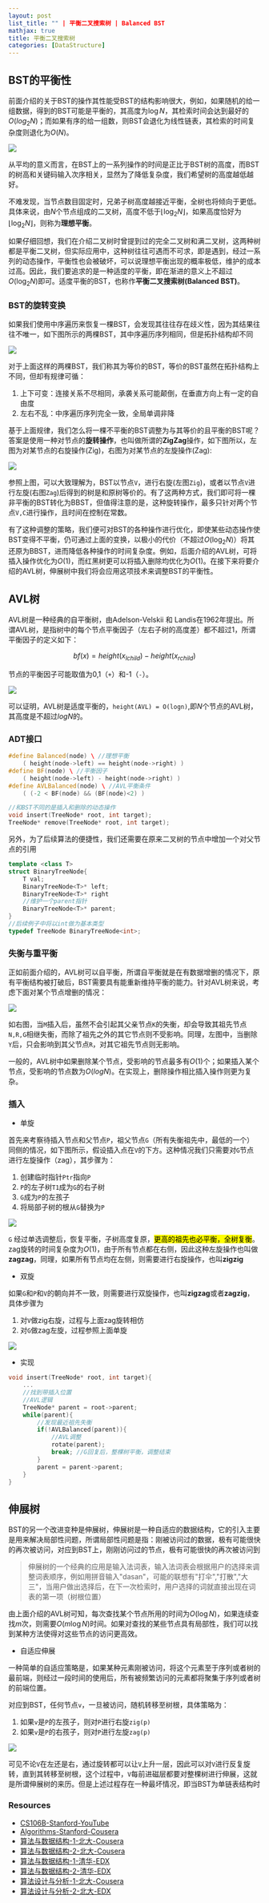 ```yaml
---
layout: post
list_title: "" | 平衡二叉搜索树 | Balanced BST
mathjax: true
title: 平衡二叉搜索树
categories: [DataStructure]
---
```


## BST的平衡性

前面介绍的关于BST的操作其性能受BST的结构影响很大，例如，如果随机的给一组数据，得到的BST可能是平衡的，其高度为$\log{N}$，其检索时间会达到最好的$O(log_2{N})$；而如果有序的给一组数，则BST会退化为线性链表，其检索的时间复杂度则退化为$O(N)$。

<img src="{{site.baseurl}}/assets/images/2008/07/tree-14.jpg" style="margin-left:auto; margin-right:auto;display:block">

从平均的意义而言，在BST上的一系列操作的时间是正比于BST树的高度，而BST的树高和关键码输入次序相关，显然为了降低复杂度，我们希望树的高度越低越好。

不难发现，当节点数目固定时，兄弟子树高度越接近平衡，全树也将倾向于更低。具体来说，由$N$个节点组成的二叉树，高度不低于$\lfloor \log_2{N} \rfloor$，如果高度恰好为$\lfloor \log_2{N} \rfloor$，则称为**理想平衡**。

如果仔细回想，我们在介绍二叉树时曾提到过的完全二叉树和满二叉树，这两种树都是平衡二叉树，但实际应用中，这种树往往可遇而不可求，即是遇到，经过一系列的动态操作，平衡性也会被破坏，可以说理想平衡出现的概率极低，维护的成本过高。因此，我们要追求的是一种适度的平衡，即在渐进的意义上不超过$O(\log_2{N})$即可。适度平衡的BST，也称作**平衡二叉搜索树(Balanced BST)**。

### BST的旋转变换

如果我们使用中序遍历来恢复一棵BST，会发现其往往存在歧义性，因为其结果往往不唯一，如下图所示的两棵BST，其中序遍历序列相同，但是拓扑结构却不同

<img src="{{site.baseurl}}/assets/images/2008/07/tree-12.jpg" style="margin-left:auto; margin-right:auto;display:block">

对于上面这样的两棵BST，我们称其为等价的BST，等价的BST虽然在拓扑结构上不同，但却有规律可循：

1. 上下可变：连接关系不尽相同，承袭关系可能颠倒，在垂直方向上有一定的自由度
2. 左右不乱：中序遍历序列完全一致，全局单调非降

基于上面规律，我们怎么将一棵不平衡的BST调整为与其等价的且平衡的BST呢？答案是使用一种对节点的**旋转操作**，也叫做所谓的**ZigZag**操作，如下图所以，左图为对某节点的右旋操作(Zig)，右图为对某节点的左旋操作(Zag):

<img src="{{site.baseurl}}/assets/images/2008/07/tree-13.jpg" style="margin-left:auto; margin-right:auto;display:block">

参照上图，可以大致理解为，BST以节点`V`，进行右旋(左图`Zig`)，或者以节点`V`进行左旋(右图`Zag`)后得到的树是和原树等价的。有了这两种方式，我们即可将一棵非平衡的BST转化为BBST，但值得注意的是，这种旋转操作，最多只针对两个节点`V,C`进行操作，且时间在控制在常数。

有了这种调整的策略，我们便可对BST的各种操作进行优化，即使某些动态操作使BST变得不平衡，仍可通过上面的变换，以极小的代价（不超过$O(\log_2{N})$）将其还原为BBST，进而降低各种操作的时间复杂度。例如，后面介绍的AVL树，可将插入操作优化为$O(1)$，而红黑树更可以将插入删除均优化为$O(1)$。在接下来将要介绍的AVL树，伸展树中我们将会应用这项技术来调整BST的平衡性。

## AVL树

AVL树是一种经典的自平衡树，由Adelson-Velskii 和 Landis在1962年提出。所谓AVL树，是指树中的每个节点平衡因子（左右子树的高度差）都不超过1，所谓平衡因子的定义如下：

$$
bf(x) = height(x_{lchild}) - height(x_{rchild})
$$

节点的平衡因子可能取值为0,1（`+`）和-1（`-`）。

<img src="{{site.baseurl}}/assets/images/2008/07/tree-15.jpg" style="margin-left:auto; margin-right:auto;display:block">

可以证明，AVL树是适度平衡的，`height(AVL) = O(logn)`,即$N$个节点的AVL树，其高度是不超过$log{N}$的。

### ADT接口

```cpp
#define Balanced(node) \ //理想平衡
    ( height(node->left) == height(node->right) )
#define BF(node) \ //平衡因子
    ( height(node->left) - height(node->right) )
#define AVLBalanced(node) \ //AVL平衡条件
    ( (-2 < BF(node) && (BF(node)<2) )

//和BST不同的是插入和删除的动态操作
void insert(TreeNode* root, int target);
TreeNode* remove(TreeNode* root, int target);
```

另外，为了后续算法的便捷性，我们还需要在原来二叉树的节点中增加一个对父节点的引用

```cpp
template <class T>
struct BinaryTreeNode{
    T val;
    BinaryTreeNode<T>* left;
    BinaryTreeNode<T>* right
    //维护一个parent指针
    BinaryTreeNode<T>* parent;
}
//后续例子中将以int做为基本类型
typedef TreeNode BinaryTreeNode<int>;
```

### 失衡与重平衡

正如前面介绍的，AVL树可以自平衡，所谓自平衡就是在有数据增删的情况下，原有平衡结构被打破后，BST需要具有能重新维持平衡的能力。针对AVL树来说，考虑下面对某个节点增删的情况：

<img src="{{site.baseurl}}/assets/images/2008/07/tree-16.jpg" style="margin-left:auto; margin-right:auto;display:block">


如右图，当`M`插入后，虽然不会引起其父亲节点`K`的失衡，却会导致其祖先节点`N,R,G`相继失衡，而除了祖先之外的其它节点则不受影响。同理，左图中，当删除`Y`后，只会影响到其父节点`R`，对其它祖先节点则无影响。

一般的，AVL树中如果删除某个节点，受影响的节点最多有$O(1)$个；如果插入某个节点，受影响的节点数为$O(log{N})$。在实现上，删除操作相比插入操作则更为复杂。

### 插入

- 单旋

首先来考察待插入节点和父节点`P`，祖父节点`G`（所有失衡祖先中，最低的一个）同侧的情况，如下图所示，假设插入点在`V`的下方。这种情况我们只需要对`G`节点进行左旋操作（zag），其步骤为： 

1. 创建临时指针`Ptr`指向`P`
2. `P`的左子树`T1`成为`G`的右子树
3. `G`成为`P`的左孩子
4. 将局部子树的根从`G`替换为`P`

<img src="{{site.baseurl}}/assets/images/2008/07/tree-17.jpg" style="margin-left:auto; margin-right:auto;display:block">

`G` 经过单选调整后，恢复平衡，子树高度复原，<mark>更高的祖先也必平衡，全树复衡</mark>。zag旋转的时间复杂度为$O(1)$，由于所有节点都在右侧，因此这种左旋操作也叫做**zagzag**，同理，如果所有节点均在左侧，则需要进行右旋操作，也叫**zigzig**

- 双旋

如果`G`和`P`和`V`的朝向并不一致，则需要进行双旋操作，也叫**zigzag**或者**zagzig**，具体步骤为

1. 对`V`做zig右旋，过程与上面zag旋转相仿
2. 对`G`做zag左旋，过程参照上面单旋

<img src="{{site.baseurl}}/assets/images/2008/07/tree-18.jpg" style="margin-left:auto; margin-right:auto;display:block">

- 实现

```cpp
void insert(TreeNode* root, int target){
    ...
    //找到带插入位置
    //AVL逻辑
    TreeNode* parent = root->parent;
    while(parent){
        //发现最近祖先失衡        
        if(!AVLBalanced(parent)){
            //AVL调整
            rotate(parent);
            break; //G回复后，整棵树平衡，调整结束
        }
        parent = parent->parent;
    }
}
```

## 伸展树

BST的另一个改进变种是伸展树，伸展树是一种自适应的数据结构，它的引入主要是用来解决局部性问题，所谓局部性问题是指：刚被访问过的数据，极有可能很快的再次被访问，对应到BST上，刚刚访问过的节点，极有可能很快的再次被访问到

> 伸展树的一个经典的应用是输入法词表，输入法词表会根据用户的选择来调整词表顺序，例如用拼音输入"dasan"，可能的联想有"打伞","打散","大三"，当用户做出选择后，在下一次检索时，用户选择的词就直接出现在词表的第一项（树根位置）

由上面介绍的AVL树可知，每次查找某个节点所用的时间为$O(\log{N})$，如果连续查找$m$次，则需要$O(m\log{N})$时间。如果对查找的某些节点具有局部性，我们可以找到某种方法使得对这些节点的访问更高效。

- 自适应伸展

一种简单的自适应策略是，如果某种元素刚被访问，将这个元素至于序列或者树的最前端，则经过一段时间的使用后，所有被频繁访问的元素都将聚集于序列或者树的前端位置。

对应到BST，任何节点`v`，一旦被访问，随机转移至树根，具体策略为：

1. 如果`v`是`P`的左孩子，则对`P`进行右旋`zig(p)`
2. 如果`v`是`P`的右孩子，则对`P`进行左旋`zag(p)`

<img src="{{site.baseurl}}/assets/images/2008/07/tree-19.jpg" style="margin-left:auto; margin-right:auto;display:block">

可见不论`V`在左还是右，通过旋转都可以让`V`上升一层，因此可以对`V`进行反复旋转，直到其转移至树根，这个过程中，`V`每前进磁层都要对整棵树进行伸展，这就是所谓伸展树的来历。但是上述过程存在一种最坏情况，即当BST为单链表结构时



### Resources

- [CS106B-Stanford-YouTube](https://www.youtube.com/watch?v=NcZ2cu7gc-A&list=PLnfg8b9vdpLn9exZweTJx44CII1bYczuk)
- [Algorithms-Stanford-Cousera](https://www.coursera.org/learn/algorithms-divide-conquer/home/welcome)
- [算法与数据结构-1-北大-Cousera](https://www.coursera.org/learn/shuju-jiegou-suanfa/home/welcome)
- [算法与数据结构-2-北大-Cousera](https://www.coursera.org/learn/gaoji-shuju-jiegou/home/welcome)
- [算法与数据结构-1-清华-EDX](https://courses.edx.org/courses/course-v1:TsinghuaX+30240184.1x+3T2017/course/)
- [算法与数据结构-2-清华-EDX](https://courses.edx.org/courses/course-v1:PekingX+04833050X+1T2016/course/)
- [算法设计与分析-1-北大-Cousera](https://www.coursera.org/learn/algorithms/home/welcome)
- [算法设计与分析-2-北大-EDX](https://courses.edx.org/courses/course-v1:PekingX+04833050X+1T2016/course/)




